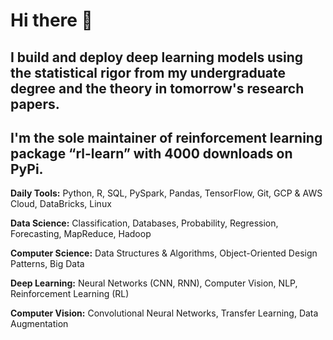 # Hi there 👋
## I build and deploy deep learning models using the statistical rigor from my undergraduate degree and the theory in tomorrow's research papers. 
## I'm the sole maintainer of reinforcement learning package “rl-learn” with  4000 downloads on PyPi.

**Daily Tools:** Python, R, SQL, PySpark, Pandas, TensorFlow, Git, GCP & AWS Cloud, DataBricks, Linux

**Data Science:** Classification, Databases, Probability, Regression, Forecasting, MapReduce, Hadoop

**Computer Science:** Data Structures & Algorithms, Object-Oriented Design Patterns, Big Data

**Deep Learning:** Neural Networks (CNN, RNN), Computer Vision, NLP, Reinforcement Learning (RL)

**Computer Vision:** Convolutional Neural Networks, Transfer Learning, Data Augmentation 
<!--
**gahogg/gahogg** is a ✨ _special_ ✨ repository because its `README.md` (this file) appears on your GitHub profile.



-->
